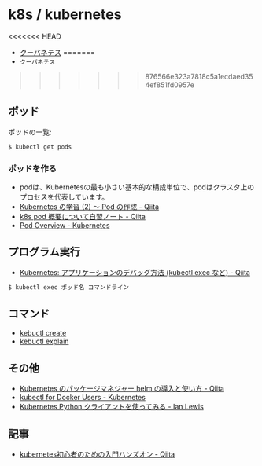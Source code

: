 # k8s / kubernetes

<<<<<<< HEAD
- [クーバネテス](https://www.howtopronounce.com/kubernetes/)
=======
- `クーバネテス`
>>>>>>> 876566e323a7818c5a1ecdaed354ef851fd0957e

## ポッド


ポッドの一覧:

~~~bash 
$ kubectl get pods
~~~

### ポッドを作る

- podは、Kubernetesの最も小さい基本的な構成単位で、podはクラスタ上のプロセスを代表しています。
- [Kubernetes の学習 (2) ～ Pod の作成 - Qiita](https://qiita.com/Arturias/items/62499b961b5d7375f608)
- [k8s pod 概要について自習ノート - Qiita](https://qiita.com/MahoTakara/items/f5130bb6e9e493c46c6b)
- [Pod Overview - Kubernetes](https://kubernetes.io/docs/concepts/workloads/pods/pod-overview/)

## プログラム実行

- [Kubernetes: アプリケーションのデバッグ方法 (kubectl exec など) - Qiita](https://qiita.com/tkusumi/items/a62c209972bd0d4913fc)

~~~bash
$ kubectl exec ポッド名 コマンドライン
~~~

## コマンド

- [kebuctl create](kubctl.create.md)
- [kebuctl explain](kubctl.explain.md)

## その他

- [Kubernetes のパッケージマネジャー helm の導入と使い方 - Qiita](https://qiita.com/quickguard/items/48ea2b69395afde3517b)
- [kubectl for Docker Users - Kubernetes](https://kubernetes.io/docs/reference/kubectl/docker-cli-to-kubectl/)
- [Kubernetes Python クライアントを使ってみる - Ian Lewis](https://www.ianlewis.org/jp/kubernetes-python)

## 記事

- [kubernetes初心者のための入門ハンズオン - Qiita](https://qiita.com/mihirat/items/ebb0833d50c882398b0f)